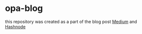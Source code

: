 # opa-blog

this repository was created as a part of the blog post [Medium](https://medium.com/the-bug-shots/safeguard-your-rest-apis-using-open-policy-agent-opa-6fa6b9a4021e)
and [Hashnode](https://thebugshots.dev/safeguard-your-rest-apis-using-open-policy-agent-opa)